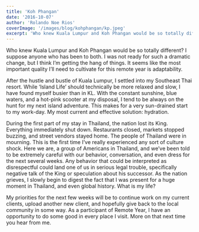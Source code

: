 ```yaml
---
title: 'Koh Phangan'
date: '2016-10-07'
author: 'Rolando Noe Rios'
coverImage: '/images/blog/kohphangan/kp.jpeg'
excerpt: 'Who knew Kuala Lumpur and Koh Phangan would be so totally different? I suppose anyone who has been to both. I was not ready for such a dramatic change, but I think I’m getting the hang of things. It seems like the most important quality I’ll need to cultivate for this remote year is adaptability.'
---
```


Who knew Kuala Lumpur and Koh Phangan would be so totally different? I suppose anyone who has been to both. I was not ready for such a dramatic change, but I think I’m getting the hang of things. It seems like the most important quality I’ll need to cultivate for this remote year is adaptability.

After the hustle and bustle of Kuala Lumpur, I settled into my Southeast Thai resort. While ‘Island Life’ should technically be more relaxed and slow, I have found myself busier than in KL. With the constant sunshine, blue waters, and a hot-pink scooter at my disposal, I tend to be always on the hunt for my next island adventure. This makes for a very sun-drained start to my work-day. My most current and effective solution: hydration.

During the first part of my stay in Thailand, the nation lost its King. Everything immediately shut down. Restaurants closed, markets stopped buzzing, and street vendors stayed home. The people of Thailand were in mourning. This is the first time I’ve really experienced any sort of culture shock. Here we are, a group of Americans in Thailand, and we’ve been told to be extremely careful with our behavior, conversation, and even dress for the next several weeks. Any behavior that could be interpreted as disrespectful could land one of us in serious legal trouble, specifically negative talk of the King or speculation about his successor. As the nation grieves, I slowly begin to digest the fact that I was present for a huge moment in Thailand, and even global history. What is my life?

My priorities for the next few weeks will be to continue work on my current clients, upload another new client, and hopefully give back to the local community in some way. As a participant of Remote Year, I have an opportunity to do some good in every place I visit. More on that next time you hear from me.

